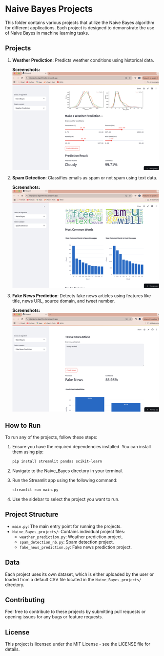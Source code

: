 # Naive Bayes Projects

This folder contains various projects that utilize the Naive Bayes algorithm for different applications. Each project is designed to demonstrate the use of Naive Bayes in machine learning tasks.

## Projects

1. **Weather Prediction**: Predicts weather conditions using historical data.

   **Screenshots:**
   ![Weather Prediction](screenshots/weath.png)
2. **Spam Detection**: Classifies emails as spam or not spam using text data.

   **Screenshots:**
   ![Spam Detection](screenshots/spamde.png)
3. **Fake News Prediction**: Detects fake news articles using features like title, news URL, source domain, and tweet number.

   **Screenshots:**
   ![Fake News Prediction](screenshots/fake_news.png)

## How to Run

To run any of the projects, follow these steps:

1. Ensure you have the required dependencies installed. You can install them using pip:

   ```bash
   pip install streamlit pandas scikit-learn
   ```

2. Navigate to the Naive_Bayes directory in your terminal.

3. Run the Streamlit app using the following command:

   ```bash
   streamlit run main.py
   ```

4. Use the sidebar to select the project you want to run.

## Project Structure

- `main.py`: The main entry point for running the projects.
- `Naive_Bayes_projects/`: Contains individual project files:
  - `weather_prediction.py`: Weather prediction project.
  - `spam_detection_nb.py`: Spam detection project.
  - `fake_news_prediction.py`: Fake news prediction project.

## Data

Each project uses its own dataset, which is either uploaded by the user or loaded from a default CSV file located in the `Naive_Bayes_projects/` directory.

## Contributing

Feel free to contribute to these projects by submitting pull requests or opening issues for any bugs or feature requests.

## License

This project is licensed under the MIT License - see the LICENSE file for details.

